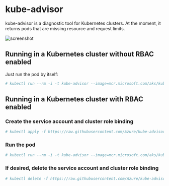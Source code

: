 # kube-advisor

kube-advisor is a diagnostic tool for Kubernetes clusters. At the moment, it returns pods that are missing resource and request limits.

![screenshot](https://user-images.githubusercontent.com/1231630/44505638-5a2c0500-a657-11e8-8bf1-1766d69fa2ff.png)

## Running in a Kubernetes cluster without RBAC enabled

Just run the pod by itself:

```bash
# kubectl run --rm -i -t kube-advisor --image=mcr.microsoft.com/aks/kube-advisor --restart=Never
```

## Running in a Kubernetes cluster with RBAC enabled

### Create the service account and cluster role binding

```bash
# kubectl apply -f https://raw.githubusercontent.com/Azure/kube-advisor/master/sa.yaml?token=ABLLDrNcuHMro9jQ0xduCaEbpzLupzQUks5bh3RhwA%3D%3D
```

### Run the pod

```bash
# kubectl run --rm -i -t kube-advisor --image=mcr.microsoft.com/aks/kube-advisor --restart=Never --overrides="{ \"apiVersion\": \"v1\", \"spec\": { \"serviceAccountName\": \"kube-advisor\" } }"
```

### If desired, delete the service account and cluster role binding

```bash
# kubectl delete -f https://raw.githubusercontent.com/Azure/kube-advisor/master/sa.yaml?token=ABLLDrNcuHMro9jQ0xduCaEbpzLupzQUks5bh3RhwA%3D%3D
```
